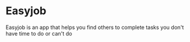 # Easyjob
Easyjob is an app that helps you find others to complete tasks you don't have time to do or can't do
